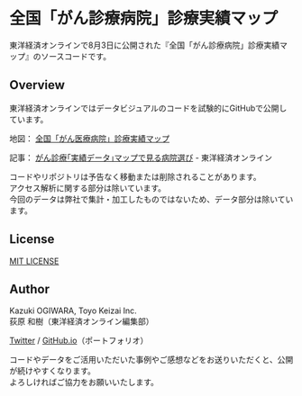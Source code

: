 全国「がん診療病院」診療実績マップ
====

東洋経済オンラインで8月3日に公開された『全国「がん診療病院」診療実績マップ』のソースコードです。


## Overview

東洋経済オンラインではデータビジュアルのコードを試験的にGitHubで公開しています。

地図：
[全国「がん医療病院」診療実績マップ](https://toyokeizai.net/sp/visual/tko/cancerhospitals/)

記事：
[がん診療｢実績データ｣マップで見る病院選び](https://toyokeizai.net/articles/-/294037) - 東洋経済オンライン


コードやリポジトリは予告なく移動または削除されることがあります。  
アクセス解析に関する部分は除いています。  
今回のデータは弊社で集計・加工したものではないため、データ部分は除いています。


## License

[MIT LICENSE](https://github.com/kaz-ogiwara/cancerhospitals/blob/master/LICENSE)


## Author

Kazuki OGIWARA, Toyo Keizai Inc.  
荻原 和樹（東洋経済オンライン編集部）  

[Twitter](https://twitter.com/kaz_ogiwara) / [GitHub.io](https://kaz-ogiwara.github.io/)（ポートフォリオ）  
  
コードやデータをご活用いただいた事例やご感想などをお送りいただくと、公開が続けやすくなります。  
よろしければご協力をお願いいたします。

